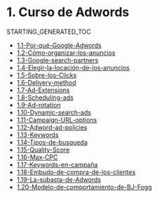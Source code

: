 # 1. Curso de Adwords
STARTING_GENERATED_TOC



[comment]:STARTING_GENERATED_TOC

* [1.1-Por-qué-Google-Adwords](<./content/1.1-Por-qué-Google-Adwords.md>)
* [1.2-Cómo-organizar-los-anuncios](<./content/1.2-Cómo-organizar-los-anuncios.md>)
* [1.3-Google-search-partners](<./content/1.3-Google-search-partners.md>)
* [1.4-Elegir-la-locación-de-los-anuncios](<./content/1.4-Elegir-la-locación-de-los-anuncios.md>)
* [1.5-Sobre-los-Clicks](<./content/1.5-Sobre-los-Clicks.md>)
* [1.6-Delivery-method](<./content/1.6-Delivery-method.md>)
* [1.7-Ad-Extensions](<./content/1.7-Ad-Extensions.md>)
* [1.8-Scheduling-ads](<./content/1.8-Scheduling-ads.md>)
* [1.9-Ad-rotation](<./content/1.9-Ad-rotation.md>)
* [1.10-Dynamic-search-ads](<./content/1.10-Dynamic-search-ads.md>)
* [1.11-Campaign-URL-options](<./content/1.11-Campaign-URL-options.md>)
* [1.12-Adword-ad-policies](<./content/1.12-Adword-ad-policies.md>)
* [1.13-Keywords](<./content/1.13-Keywords.md>)
* [1.14-Tipos-de-busqueda](<./content/1.14-Tipos-de-busqueda.md>)
* [1.15-Quality-Score](<./content/1.15-Quality-Score.md>)
* [1.16-Max-CPC](<./content/1.16-Max-CPC.md>)
* [1.17-Keywords-en-campaña](<./content/1.17-Keywords-en-campaña.md>)
* [1.18-Embudo-de-compra-de-los-clientes](<./content/1.18-Embudo-de-compra-de-los-clientes.md>)
* [1.19-La-subasta-de-Adwords](<./content/1.19-La-subasta-de-Adwords.md>)
* [1.20-Modelo-de-comportamiento-de-BJ-Fogg](<./content/1.20-Modelo-de-comportamiento-de-BJ-Fogg.md>)

[comment]:ENDING_GENERATED_TOC
